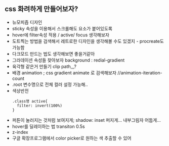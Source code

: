<h2>css 화려하게 만들어보자?</h2>

- 뉴모피즘 디자인
- sticky 속성을 이용해서 스크롤해도 요소가 붙어있도록
- hover에 filter속성 적용 / active/ focus 생각해보자
- 도트찍는 방법을 검색해서 레트로한 디자인을 생각해볼 수도 있겠지 - procreate도 가능함
- 다크모드 만드는 법도 생각해보면 좋을거같아
- 그라데이션 속성들 찾아보자 background : redial-gradient
- 육각형 같은거 만들기 clip path,,,?
- 배경 animation ; css gradient animate 로 검색해보자 //animation-iteration-count
- .root 변수명으로 전체 컬러 설정 가능해..
- 색상반전 
  ```
  .class명 active{
    filter: invert(100%)
  }
  ```
- 퍼튼이 눌러지는 것처럼 보여지게; shadow: inset 퍼지게... 내부그림자 어둡게...
- hover를 딜레이하는 법 transiton 0.5s
- z-index
- 구글 확장프로그램에서 color picker로 원하는 색 추출할 수 있어
